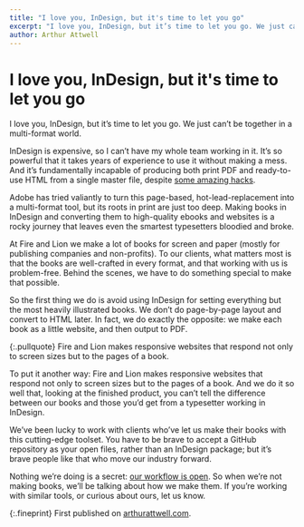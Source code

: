 ```yaml
---
title: "I love you, InDesign, but it's time to let you go"
excerpt: "I love you, InDesign, but it’s time to let you go. We just can’t be together in a multi-format world."
author: Arthur Attwell
---
```


# I love you, InDesign, but it's time to let you&nbsp;go

I love you, InDesign, but it’s time to let you go. We just can’t be together in a multi-format world.

InDesign is expensive, so I can’t have my whole team working in it. It’s so powerful that it takes years of experience to use it without making a mess. And it’s fundamentally incapable of producing both print PDF and ready-to-use HTML from a single master file, despite [some amazing hacks](http://rhythmus.be/md2indd/).

Adobe has tried valiantly to turn this page-based, hot-lead-replacement into a multi-format tool, but its roots in print are just too deep. Making books in InDesign and converting them to high-quality ebooks and websites is a rocky journey that leaves even the smartest typesetters bloodied and broke.

At Fire and Lion we make a lot of books for screen and paper (mostly for publishing companies and non-profits). To our clients, what matters most is that the books are well-crafted in every format, and that working with us is problem-free. Behind the scenes, we have to do something special to make that possible.

So the first thing we do is avoid using InDesign for setting everything but the most heavily illustrated books. We don’t do page-by-page layout and convert to HTML later. In fact, we do exactly the opposite: we make each book as a little website, and then output to PDF.

{:.pullquote}
Fire and Lion makes responsive websites that respond not only to screen sizes but to the pages of a book.

To put it another way: Fire and Lion makes responsive websites that respond not only to screen sizes but to the pages of a book. And we do it so well that, looking at the finished product, you can’t tell the difference between our books and those you’d get from a typesetter working in InDesign.

We’ve been lucky to work with clients who’ve let us make their books with this cutting-edge toolset. You have to be brave to accept a GitHub repository as your open files, rather than an InDesign package; but it’s brave people like that who move our industry forward.

Nothing we’re doing is a secret: [our workflow is open](http://electricbook.works/). So when we’re not making books, we’ll be talking about how we make them. If you’re working with similar tools, or curious about ours, let us know.

{:.fineprint}
First published on [arthurattwell.com](http://arthurattwell.com/2017/05/15/love-indesign-time-let-go/).

